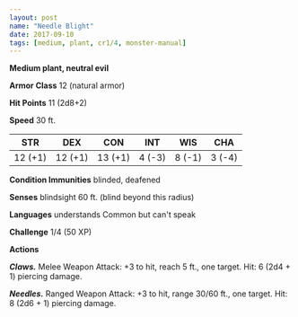 ```yaml
---
layout: post
name: "Needle Blight"
date: 2017-09-10
tags: [medium, plant, cr1/4, monster-manual]
---
```


**Medium plant, neutral evil**

**Armor Class** 12 (natural armor)

**Hit Points** 11 (2d8+2)

**Speed** 30 ft.

|   STR   |   DEX   |   CON   |   INT   |   WIS   |   CHA   |
|:-----:|:-----:|:-----:|:-----:|:-----:|:-----:|
| 12 (+1) | 12 (+1) | 13 (+1) | 4 (-3) | 8 (-1) | 3 (-4) |

**Condition Immunities** blinded, deafened

**Senses** blindsight 60 ft. (blind beyond this radius)

**Languages** understands Common but can't speak

**Challenge** 1/4 (50 XP)

**Actions**

***Claws.*** Melee Weapon Attack: +3 to hit, reach 5 ft., one target. Hit: 6 (2d4 + 1) piercing damage.

***Needles.*** Ranged Weapon Attack: +3 to hit, range 30/60 ft., one target. Hit: 8 (2d6 + 1) piercing damage.

